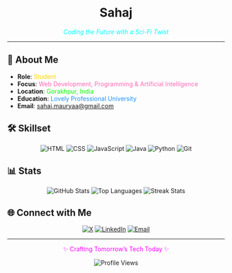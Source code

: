 <div align="center">
  <h1> Sahaj </h1>
  <p style="color: #00FFFF;"><em>Coding the Future with a Sci-Fi Twist</em></p>
  
</div>

---

## 🚀 About Me
- **Role**: <span style="color: #FFD700;">Student</span>
- **Focus**: <span style="color: #FF69B4;">Web Development, Programming & Artificial Intelligence</span>
- **Location**: <span style="color: #00FF00;">Gorakhpur, India</span>
- **Education**: <span style="color: #1E90FF;">Lovely Professional University</span>
- **Email**: <a href="mailto:sahaj.mauryaa@gmail.com" style="color: #FFA500;">sahaj.mauryaa@gmail.com</a>

## 🛠️ Skillset
<div align="center">
  <img src="https://img.shields.io/badge/HTML-E34F26?style=for-the-badge&logo=html5&logoColor=white" alt="HTML" />
  <img src="https://img.shields.io/badge/CSS-1572B6?style=for-the-badge&logo=css3&logoColor=white" alt="CSS" />
  <img src="https://img.shields.io/badge/JavaScript-F7DF1E?style=for-the-badge&logo=javascript&logoColor=black" alt="JavaScript" />
  <img src="https://img.shields.io/badge/Java-ED8B00?style=for-the-badge&logo=java&logoColor=white" alt="Java" />
  <img src="https://img.shields.io/badge/Python-3776AB?style=for-the-badge&logo=python&logoColor=white" alt="Python" />
  <img src="https://img.shields.io/badge/Git-F05032?style=for-the-badge&logo=git&logoColor=white" alt="Git" />
</div>

## 📊 Stats
<div align="center">
  <img src="https://github-readme-stats.vercel.app/api?username=Scifi-ally&show_icons=true&theme=onedark&hide_border=true&title_color=58A6FF&text_color=C3E88D&icon_color=FAB387" alt="GitHub Stats" />
  <img src="https://github-readme-stats.vercel.app/api/top-langs/?username=Scifi-ally&layout=compact&theme=onedark&hide_border=true&title_color=58A6FF&text_color=C3E88D" alt="Top Languages" />
  <img src="https://streak-stats.demolab.com?user=Scifi-ally&theme=onedark&hide_border=true&background=1E2A44&stroke=58A6FF&ring=FAB387&fire=FAB387&currStreakNum=C3E88D&sideNums=C3E88D&currStreakLabel=58A6FF&sideLabels=58A6FF&dates=FFFFFF" alt="Streak Stats" />
</div>

## 🌐 Connect with Me
<div align="center">
  <a href="https://x.com/R774Blaze"><img src="https://img.shields.io/badge/X-1DA1F2?style=for-the-badge&logo=x&logoColor=white" alt="X" /></a>
  <a href="https://www.linkedin.com/in/sahaj-maurya/"><img src="https://img.shields.io/badge/LinkedIn-0A66C2?style=for-the-badge&logo=linkedin&logoColor=white" alt="LinkedIn" /></a>
  <a href="mailto:sahaj.mauryaa@gmail.com"><img src="https://img.shields.io/badge/Email-D14836?style=for-the-badge&logo=gmail&logoColor=white" alt="Email" /></a>
</div>

---

<div align="center">
  <p style="color: #FF00FF;">✨ Crafting Tomorrow’s Tech Today ✨</p>
  <img src="https://komarev.com/ghpvc/?username=Scifi-ally&color=00FF00&style=for-the-badge" alt="Profile Views" />
</div>
